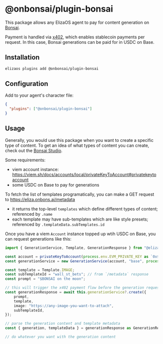 # @onbonsai/plugin-bonsai

This package allows any ElizaOS agent to pay for content generation on [Bonsai](https://onbons.ai).

Payment is handled via [x402](https://x402.org/), which enables stablecoin payments per request. In this case, Bonsai generations can be paid for in USDC on Base.

## Installation

```bash
elizaos plugins add @onbonsai/plugin-bonsai
```

## Configuration

Add to your agent's character file:

```json
{
  "plugins": ["@onbonsai/plugin-bonsai"]
}
```

## Usage
Generally, you would use this package when you want to create a specific type of content. To get an idea of what types of content you can create, check out the [Bonsai Studio](https://app.onbons.ai/studio/create).

Some requirements:
- viem account instance: https://viem.sh/docs/accounts/local/privateKeyToAccount#privatekeytoaccount
- some USDC on Base to pay for generations

To fetch the list of templates programatically, you can make a GET request to https://eliza.onbons.ai/metadata
- it returns the top-level `templates` which define different types of content; referenced by `.name`
- each template may have sub-templates which are like style presets; referenced by `.templateData.subTemplates.id`

Once you have a viem `Account` instance topped up wtih USDC on Base, you can request generations like this:
```ts
import { GenerationService, Template, GenerationResponse } from "@elizaos/plugin-bonsai";

const account = privateKeyToAccount(process.env.EVM_PRIVATE_KEY as `0x${string}`);
const generationService = new GenerationService(account, "base", process.env.BASE_RPC_URL as string);

const template = Template.IMAGE;
const subTemplateId = "wall_st_bets"; // from `/metadata` response
const prompt = "$BONSAI on the moon";

// this will trigger the x402 payment flow before the generation request is processed
const generationResponse = await this.generationService?.create({
    prompt,
    template,
    image: "https://any-image-you-want-to-attach",
    subTemplateId,
});

// parse the generation content and template metadata
const { generation, templateData } = generationResponse as GenerationResponse;

// do whatever you want with the generation content
```

